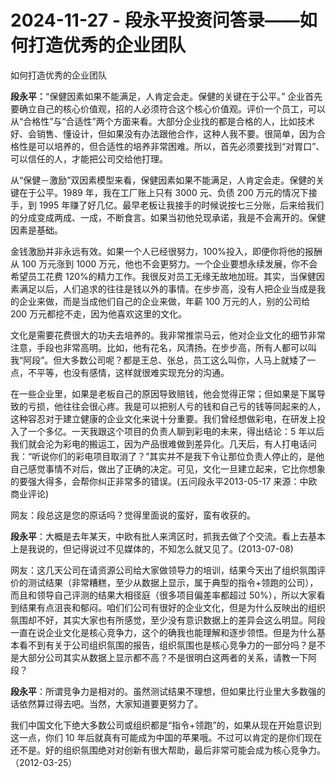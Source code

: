 # 2024-11-27 - 段永平投资问答录——如何打造优秀的企业团队

如何打造优秀的企业团队 

**段永平：**“保健因素如果不能满足，人肯定会走。保健的关键在于公平。” 企业首先要确立自己的核心价值观，招的人必须符合这个核心价值观。评价一个员工，可以从“合格性”与“合适性”两个方面来看。大部分企业找的都是合格的人，比如技术好、会销售、懂设计，但如果没有办法跟他合作，这种人我不要。很简单，因为合格性是可以培养的，但合适性的培养非常困难。所以，首先必须要找到“对胃口”、可以信任的人，才能把公司交给他打理。

从“保健－激励”双因素模型来看，保健因素如果不能满足，人肯定会走。保健的关键在于公平。1989 年，我在工厂账上只有 3000 元、负债 200 万元的情况下接手，到 1995 年赚了好几亿。最早老板让我接手的时候说按七三分账，后来给我们的分成变成两成、一成，不断食言。如果当初他兑现承诺，我是不会离开的。保健因素是基础。

金钱激励并非永远有效。如果一个人已经很努力，100%投入，即便你将他的报酬从 100 万元涨到 1000 万元，他也不会更努力。一个企业要想永续发展，你不会希望员工花费 120%的精力工作。我很反对员工无缘无故地加班。其实，当保健因素满足以后，人们追求的往往是钱以外的事情。在步步高，没有人把企业当成是我的企业来做，而是当成他们自己的企业来做，年薪 100 万元的人，别的公司给 200 万元都挖不走，因为他喜欢这里的文化。

文化是需要花费很大的功夫去培养的。我非常推崇马云，他对企业文化的细节非常注意，手段也非常高明。比如，他有花名，风清扬。在步步高，所有人都可以叫我“阿段”。但大多数公司呢？都是王总、张总，员工这么叫你，人马上就矮了一点，不平等，也没有感情，这样就很难实现充分的沟通。

在一些企业里，如果是老板自己的原因导致赔钱，他会觉得正常；但如果是下属导致的亏损，他往往会很心疼。我是可以把别人亏的钱和自己亏的钱等同起来的人，这种容忍对于建立健康的企业文化来说十分重要。我们曾经想做彩电，在研发上投入了一个多亿。一天我跟这个项目的负责人聊到彩电的未来，得出结论：5 年以后我们就会沦为彩电的搬运工，因为产品很难做到差异化。几天后，有人打电话问我：“听说你们的彩电项目取消了？”其实并不是我下令让那位负责人停止的，是他自己感觉事情不对后，做出了正确的决定。可见，文化一旦建立起来，它比你想象的要强大得多，会帮你纠正非常多的错误。(五问段永平2013-05-17 来源：中欧商业评论)

网友：段总这是您的原话吗？觉得里面说的蛮好，蛮有收获的。

**段永平**：大概是去年某天，中欧有批人来湾区时，抓我去做了个交流。看上去基本上是我说的，但记得说过不见媒体的，不知怎么就又见了。(2013-07-08)

网友：这几天公司在请资源公司给大家做领导力的培训，结果今天出了组织氛围评价的测试结果（非常糟糕，至少从数据上显示，属于典型的指令+领跑的公司），而且和领导自己评测的结果大相径庭（很多项目偏差率都超过 50%），所以大家看到结果有点沮丧和郁闷。咱们们公司有很好的企业文化，但是为什么反映出的组织氛围却不好，其实大家也有所感觉，至少没有意识数据上的差异会这么明显。阿段一直在说企业文化是核心竞争力，这个的确我也能理解和逐步领悟。但是为什么基本看不到有关于公司组织氛围的报告，组织氛围也是核心竞争力的一部分吗？是不是大部分公司其实从数据上显示都不高？不是很明白这两者的关系，请教一下阿段？

**段永平**：所谓竞争力是相对的。虽然测试结果不理想，但如果比行业里大多数强的话依然算过得去吧。当然，大家知道要更努力了。

我们中国文化下绝大多数公司或组织都是“指令+领跑”的，如果从现在开始意识到这一点，你们 10 年后就真有可能成为中国的苹果哦。不过可以肯定的是你们现在还不是。好的组织氛围绝对对创新有很大帮助，最后非常可能会成为核心竞争力。（2012-03-25）